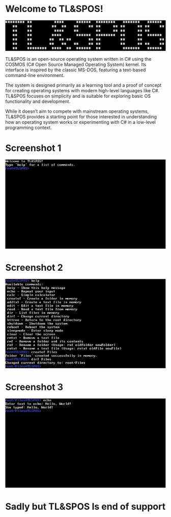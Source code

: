 # Welcome to TL&SPOS!
![](logo.png)

TL&SPOS is an open-source operating system written in C# using the COSMOS (C# Open Source Managed Operating System) kernel. Its interface is inspired by the classic MS-DOS, featuring a text-based command-line environment.

The system is designed primarily as a learning tool and a proof of concept for creating operating systems with modern high-level languages like C#. TL&SPOS focuses on simplicity and is suitable for exploring basic OS functionality and development.

While it doesn’t aim to compete with mainstream operating systems, TL&SPOS provides a starting point for those interested in understanding how an operating system works or experimenting with C# in a low-level programming context.

# Screenshot 1
![Screenshot 1](s1.png)

# Screenshot 2
![Screenshot 2](s2.png)

# Screenshot 3
![Screenshot 3](s3.png)

# Sadly but TL&SPOS Is end of support
